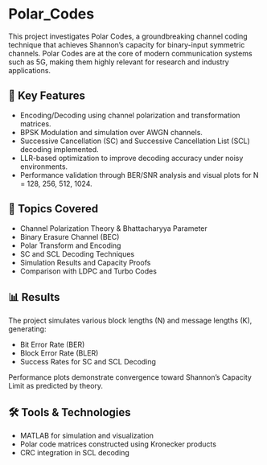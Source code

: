 # Polar_Codes
This project investigates Polar Codes, a groundbreaking channel coding technique that achieves Shannon’s capacity for binary-input symmetric channels. Polar Codes are at the core of modern communication systems such as 5G, making them highly relevant for research and industry applications.

## 📌 Key Features
* Encoding/Decoding using channel polarization and transformation matrices.
* BPSK Modulation and simulation over AWGN channels.
* Successive Cancellation (SC) and Successive Cancellation List (SCL) decoding implemented.
* LLR-based optimization to improve decoding accuracy under noisy environments.
* Performance validation through BER/SNR analysis and visual plots for N = 128, 256, 512, 1024.

## 🔬 Topics Covered
* Channel Polarization Theory & Bhattacharyya Parameter
* Binary Erasure Channel (BEC)
* Polar Transform and Encoding
* SC and SCL Decoding Techniques
* Simulation Results and Capacity Proofs
* Comparison with LDPC and Turbo Codes

## 📊 Results
The project simulates various block lengths (N) and message lengths (K), generating:
* Bit Error Rate (BER)
* Block Error Rate (BLER)
* Success Rates for SC and SCL Decoding
  
Performance plots demonstrate convergence toward Shannon’s Capacity Limit as predicted by theory.

## 🛠 Tools & Technologies
* MATLAB for simulation and visualization
* Polar code matrices constructed using Kronecker products
* CRC integration in SCL decoding
